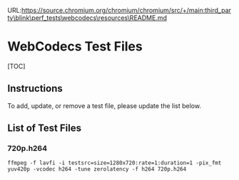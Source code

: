 URL:https://source.chromium.org/chromium/chromium/src/+/main:third_party\blink\perf_tests\webcodecs\resources\README.md
# WebCodecs Test Files

[TOC]

## Instructions

To add, update, or remove a test file, please update the list below.

## List of Test Files

### 720p.h264
```
ffmpeg -f lavfi -i testsrc=size=1280x720:rate=1:duration=1 -pix_fmt yuv420p -vcodec h264 -tune zerolatency -f h264 720p.h264
```
